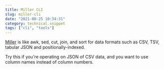 ```yaml
---
title: Miller CLI
slug: miller-cli
date: "2021-08-25 10:34:31"
category: technical.snippet
tags: ["cli", "tools"]
---
```


[Miller](https://github.com/johnkerl/miller) is like awk, sed, cut, join, and
sort for data formats such as CSV, TSV, tabular JSON and positionally-indexed.

Try this if you're operating on JSON of CSV data, and you want to use column names
instead of column numbers.
